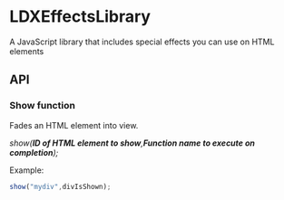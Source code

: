 # LDXEffectsLibrary

A JavaScript library that includes special effects you can use on HTML elements

## API

### Show function

Fades an HTML element into view.

*show(**ID of HTML element to show**,**Function name to execute on completion**);*

Example:
```javascript
show("mydiv",divIsShown);
```
